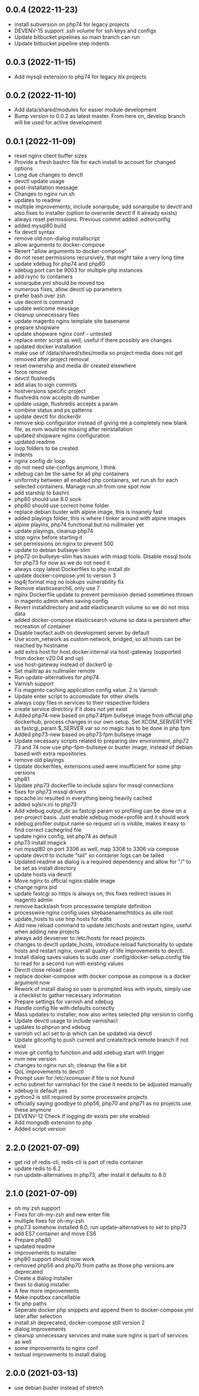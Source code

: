 ## 0.0.4 (2022-11-23)


*  install subversion on php74 for legacy projects
*  DEVENV-15 support .ssh volume for ssh keys and configs
*  Update bitbucket pipelines so main branch can run
*  Update bitbucket pipeline step indents



## 0.0.3 (2022-11-15)


*  Add mysqli extension to php74 for legacy itix projects



## 0.0.2 (2022-11-10)


*  Add data/shared/modules for easier module development
*  Bump version to 0.0.2 as latest master. From here on, develop branch will be used for active development



## 0.0.1 (2022-11-09)


*  reset nginx client buffer sizes
*  Provide a fresh bashrc file for each install to account for changed options
*  Long due changes to devctl
*  devctl update usage
*  post-installation message
*  Changes to nginx run.sh
*  updates to readme
*  multiple improvements, include sonarqube, add sonarqube to devctl and also fixes to installer (option to overwrite devctl if it already exists)
*  always reset permissions. Previous commit added .editorconfig
*  added mysql80 build
*  fix devctl syntax
*  remove old non-dialog installscript
*  allow arguments to docker-compose
*  Revert "allow arguments to docker-compose"
*  do not reset permissions recursively, that might take a very long time
*  update xdebug for php74 and php80
*  xdebug port can be 9003 for multiple php instances
*  add rsync to containers
*  sonarqube.yml should be moved too
*  numerous fixes, allow devctl up parameters
*  prefer bash over zsh
*  use decent ls command
*  update welcome message
*  cleanup unnecessary files
*  update magento nginx template site basename
*  prepare shopware
*  update shopware nginx conf - untested
*  replace enter script as well, useful if there possibly are changes
*  updated docker installation
*  make use of /data/shared/sites/media so project media does not get removed after project removal
*  reset ownership and media dir created elsewhere
*  force remove
*  devctl flushredis
*  add alias to sign commits
*  hostversions specific project
*  flushredis now accepts db number
*  update usage, flushredis accepts a param
*  combine status and ps patterns
*  update devctl for dockerdir
*  remove skip configurator instead of giving me a completely new blank file, as nvm would be missing after reinstallation
*  updated shopware nginx configuration
*  updated readme
*  loop folders to be created
*  indents
*  nginx config dir loop
*  do not need site-configs anymore, I think
*  xdebug can be the same for all php containers
*  uniformity between all enabled php containers, set run.sh for each selected containers. Manage run.sh from one spot now
*  add starship to bashrc
*  php80 should use 8.0 sock
*  php80 should use correct home folder
*  replace debian buster with alpine image, this is insanely fast
*  added playings folder, this is where I tinker around with alpine images
*  alpine playins, php74 functional but no nullmailer yet
*  update playings, cleanup php74
*  stop nginx before starting it
*  set permissions on nginx to prevent 500
*  update to debian bullseye-slim
*  php72 on bullseye-slim has issues with mssql tools. Disable mssql tools for php73 for now as we do not need it
*  always copy latest Dockerfiles to php install dir
*  update docker-compose.yml to version 3
*  log4j format msg no lookups vulnerability fix
*  Remove elasticsearch6, only use 7
*  nginx Dockerfile update to prevent permission denied sometimes thrown in magento admin when saving config
*  Revert installdirectory and add elasticsearch volume so we do not miss data
*  added docker-compose elasticsearch volume so data is persistent after recreation of container
*  Disable twofact auth on development server by default
*  Use xcom_network as custom network, bridged, so all hosts can be reached by hostname
*  add extra host for host.docker.internal via host-gateway (supported from docker v20.04 and up)
*  use host-gateway instead of docker0 ip
*  Set mailtrap as nullmailer remote
*  Run update-alternatives for php74
*  Varnish support
*  Fix magento caching application config value. 2 is Varnish
*  Update enter script to accomodate for other shells
*  always copy files in services to their respective folders
*  create service directory if it does not yet exist
*  Added php74-new based on php7.4fpm bullseye image from official php dockerhub, process changes in our own setup. Set XCOM_SERVERTYPE as fastcgi_param $_SERVER var so no magic has to be done in php fpm
*  Added php73-new based on php73 fpm bullseye image
*  Update necessary scripts related to preparing dev environment, php72 73 and 74 now use php-fpm-bullseye or buster image, instead of debian based with extra repositories
*  remove old playings
*  Update dockerfiles, extensions used were insufficient for some php versions
*  php81
*  Update php73 dockerfile to include sqlsrv for mssql connections
*  fixes for php73 mssql drivers
*  opcache.ini resulted in everything being heavily cached
*  added sqlsrv.ini to php73
*  Add xdebug.output_dir as fastcgi param so profiling can be done on a per-project basis. Just enable xdebug.mode=profile and it should work
*  xdebug profiler output name so request uri is visible, makes it easy to find correct cachegrind file
*  update nginx config, set php74 as default
*  php73 install imagick
*  run mysql80 on port 3306 as well, map 3308 to 3306 via compose
*  update devctl to include "tail" so container logs can be tailed
*  Updated readme as dialog is a required dependency and allow for "/" to be set as install directory
*  update hosts via devctl
*  Move nginx to official nginx:stable image
*  change nginx pid
*  update fastcgi so https is always on, this fixes redirect issues in magento admin
*  remove backslash from processwire template definition
*  processwire nginx config uses sitebasename/htdocs as site root
*  update_hosts to use tmp hosts for edits
*  Add new reload command to update /etc/hosts and restart nginx, useful when adding new projects
*  always add  devserver to /etc/hosts for react projects
*  changes to devctl update_hosts, introduce reload functionality to update hosts and restart nginx, overall quality of life improvements to devctl.
*  Install dialog saves values to sudo user .config/docker-setup.config file to read for a second run with existing values
*  Devctl close reload case
*  replace docker-compose with docker compose as compose is a docker argument now
*  Rework of install dialog so user is prompted less with inputs, simply use a checklist to gather necessary information
*  Prepare settings for varnish and xdebug
*  Handle config file with defaults correctly
*  Mass updates to installer, now also writes selected php version to config
*  Update devctl usage to include varnishacl
*  updates to phprun and xdebug
*  varnish vcl acl set to ip which can be updated via devctl
*  Update gitconfig to push current and create/track remote branch if not exist
*  move git config to function and add xdebug start with trigger
*  nvm new version
*  changes to nginx run.sh, cleanup the file a bit
*  QoL improvements to devctl
*  Prompt user for /etc/xcomuser if file is not found
*  echo subnet for varnishacl for the case it needs to be adjusted manually
*  xdebug is default yes
*  python2 is still required by some processwire projects
*  officially saying goodbye to php56, php70 and php71 as no projects use these anymore
*  DEVENV-12 Check if logging dir exists per site enabled
*  Add mongodb extension to php
*  Added script version



## 2.2.0 (2021-07-09)


*  get rid of redis-cli, redis-cli is part of redis container
*  update redis to 6.2
*  run update-alternatives in php73, after install it defaults to 8.0



## 2.1.0 (2021-07-09)


*  oh my zsh support
*  Fixes for oh-my-zsh and new enter file
*  multiple fixes for oh-my-zsh
*  php7.3 somehow installed 8.0, run update-alternatives to set to php73
*  add ES7 container and move ES6
*  Prepare php80
*  updated readme
*  improvements to installer
*  php80 support should now work
*  removed php56 and php70 from paths as those php versions are deprecated
*  Create a dialog installer
*  fixes to dialog installer
*  A few more improvements
*  Make inputbox cancellable
*  fix php paths
*  Seperate docker php snippets and append them to docker-compose.yml later after selection
*  install.sh deprecated, docker-compose still version 2
*  dialog improvements
*  cleanup unnecessary services and make sure nginx is part of services as well
*  some improvements to nginx conf
*  textual improvements to install dialog



## 2.0.0 (2021-03-13)


*  use debian buster instead of stretch




